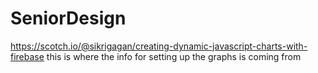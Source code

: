 # SeniorDesign
https://scotch.io/@sikrigagan/creating-dynamic-javascript-charts-with-firebase
this is where the info for setting up the graphs is coming from

